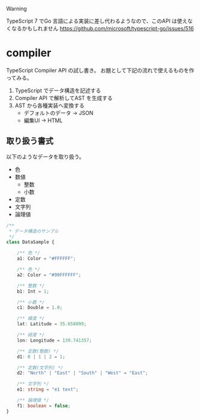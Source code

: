 > [!WARNING]
> TypeScript 7 でGo 言語による実装に差し代わるようなので、このAPI は使えなくなるかもしれません
> https://github.com/microsoft/typescript-go/issues/516

# compiler
TypeScript Compiler API の試し書き。
お題として下記の流れで使えるものを作ってみる。

1. TypeScript でデータ構造を記述する
1. Compiler API で解析してAST を生成する
1. AST から各種実装へ変換する
    * デフォルトのデータ -> JSON
    * 編集UI -> HTML

## 取り扱う書式
以下のようなデータを取り扱う。

* 色
* 数値
    * 整数
    * 小数
* 定数
* 文字列
* 論理値

``` typescript
/**
 * データ構造のサンプル
 */
class DataSample {

    /** 色 */
    a1: Color = "#FFFFFF";

    /** 色 */
    a2: Color = "#99FFFFFF";

    /** 整数 */
    b1: Int = 1;

    /** 小数 */
    c1: Double = 1.0;

    /** 緯度 */
    lat: Latitude = 35.658099;

    /** 経度 */
    lon: Longitude = 139.741357;

    /** 定数(整数) */
    d1: 0 | 1 | 2 = 1;

    /** 定数(文字列) */
    d2: "North" | "East" | "South" | "West" = "East";

    /** 文字列 */
    e1: string = "e1 text";

    /** 論理値 */
    f1: boolean = false;
}
```

